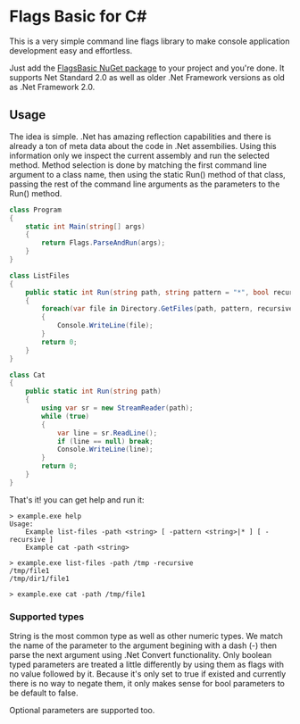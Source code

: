 # Flags Basic for C#

This is a very simple command line flags library to make console application development easy and effortless.

Just add the [FlagsBasic NuGet package](https://www.nuget.org/packages/FlagsBasic/) to your project and you're done.
It supports Net Standard 2.0 as well as older .Net Framework versions as old as .Net Framework 2.0.

## Usage

The idea is simple. .Net has amazing reflection capabilities and there is already a ton of meta data about the code
in .Net assembilies. Using this information only we inspect the current assembly and run the selected method.
Method selection is done by matching the first command line argument to a class name, then using the static Run()
method of that class, passing the rest of the command line arguments as the parameters to the Run() method.

```csharp
class Program
{
    static int Main(string[] args)
    {
        return Flags.ParseAndRun(args);
    }
}

class ListFiles
{
    public static int Run(string path, string pattern = "*", bool recursive = false)
    {
        foreach(var file in Directory.GetFiles(path, pattern, recursive ? SearchOption.AllDirectories : SearchOption.TopDirectoryOnly))
        {
            Console.WriteLine(file);
        }
        return 0;
    }
}

class Cat
{
    public static int Run(string path)
    {
        using var sr = new StreamReader(path);
        while (true)
        {
            var line = sr.ReadLine();
            if (line == null) break;
            Console.WriteLine(line);
        }
        return 0;
    }
}
```

That's it! you can get help and run it:

```shell
> example.exe help
Usage:
    Example list-files -path <string> [ -pattern <string>|* ] [ -recursive ]
    Example cat -path <string>

> example.exe list-files -path /tmp -recursive
/tmp/file1
/tmp/dir1/file1

> example.exe cat -path /tmp/file1
```

### Supported types

String is the most common type as well as other numeric types. We match the name of the parameter to the argument
begining with a dash (-) then parse the next argument using .Net Convert functionality. Only boolean typed parameters
are treated a little differently by using them as flags with no value followed by it. Because it's only set to
true if existed and currently there is no way to negate them, it only makes sense for bool parameters to be default to false.

Optional parameters are supported too.
